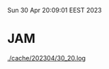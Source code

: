 Sun 30 Apr 20:09:01 EEST 2023
# JAM
<a href='./cache/202304/30_20.log'>./cache/202304/30_20.log</a>
